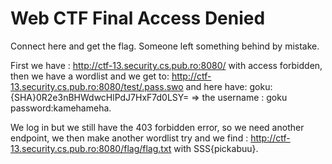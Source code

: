 # Web CTF Final Access Denied


Connect here and get the flag. Someone left something behind by mistake.


First we have : http://ctf-13.security.cs.pub.ro:8080/ with access forbidden, then we have a wordlist and we get to:
http://ctf-13.security.cs.pub.ro:8080/test/.pass.swo and here have: goku:{SHA}0R2e3nBHWdwcHlPdJ7HxF7d0LSY= =>
the username : goku password:kamehameha.


We log in but we still have the 403 forbidden error, so we need another endpoint, we then make another wordlist try and we find : http://ctf-13.security.cs.pub.ro:8080/flag/flag.txt with SSS{pickabuu}.
